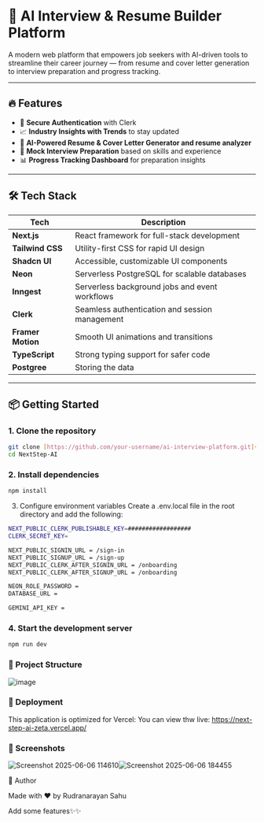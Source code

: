 # 🧠 AI Interview & Resume Builder Platform 

A modern web platform that empowers job seekers with AI-driven tools to streamline their career journey — from resume and cover letter generation to interview preparation and progress tracking.

---
 
## 🔥 Features

- 🔐 **Secure Authentication** with Clerk
- 📈 **Industry Insights with Trends** to stay updated
- 📄 **AI-Powered Resume & Cover Letter Generator and resume analyzer**
- 🧠 **Mock Interview Preparation** based on skills and experience
- 📊 **Progress Tracking Dashboard** for preparation insights

---

## 🛠️ Tech Stack

| Tech             | Description                                      |
|------------------|--------------------------------------------------|
| **Next.js**      | React framework for full-stack development       |
| **Tailwind CSS** | Utility-first CSS for rapid UI design            |
| **Shadcn UI**    | Accessible, customizable UI components           |
| **Neon**         | Serverless PostgreSQL for scalable databases     |
| **Inngest**      | Serverless background jobs and event workflows   |
| **Clerk**        | Seamless authentication and session management   |
| **Framer Motion**| Smooth UI animations and transitions             |
| **TypeScript**   | Strong typing support for safer code             |
| **Postgree**     | Storing the data                                 |

---

## 📦 Getting Started

### 1. Clone the repository

```bash
git clone [https://github.com/your-username/ai-interview-platform.git](https://github.com/rudranarayan-01/NextStep-AI)
cd NextStep-AI

```
### 2. Install dependencies
```bash
npm install
```

3. Configure environment variables
Create a .env.local file in the root directory and add the following:

```bash
NEXT_PUBLIC_CLERK_PUBLISHABLE_KEY=##################
CLERK_SECRET_KEY=

NEXT_PUBLIC_SIGNIN_URL = /sign-in
NEXT_PUBLIC_SIGNUP_URL = /sign-up
NEXT_PUBLIC_CLERK_AFTER_SIGNIN_URL = /onboarding
NEXT_PUBLIC_CLERK_AFTER_SIGNUP_URL = /onboarding

NEON_ROLE_PASSWORD = 
DATABASE_URL = 

GEMINI_API_KEY = 

```

### 4. Start the development server

```bash
npm run dev
```

### 📁 Project Structure

![image](https://github.com/user-attachments/assets/51975705-a84a-462d-bd66-1d6676ca24e3)

### 🚀 Deployment

This application is optimized for Vercel:
You can view thw live: https://next-step-ai-zeta.vercel.app/

### 📸 Screenshots
![Screenshot 2025-06-06 114610](https://github.com/user-attachments/assets/0e62b586-744c-483a-948c-2888a88541c0)![Screenshot 2025-06-06 184455](https://github.com/user-attachments/assets/bfc9036d-5a3a-43f9-b735-64b8d19a081e)



🙌 Author

Made with ❤️ by Rudranarayan Sahu

Add some features✨✨

